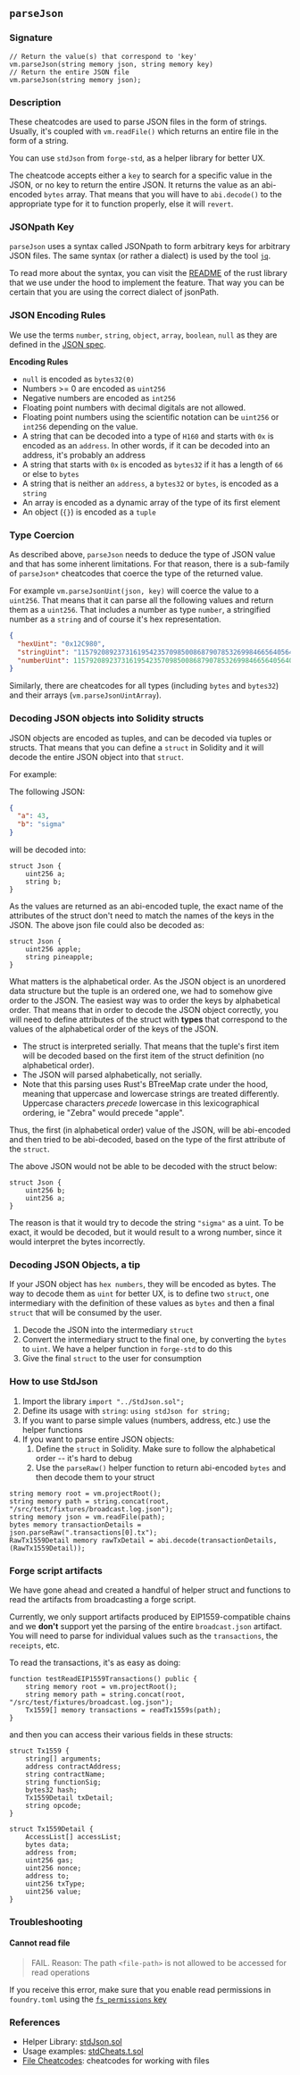 ## `parseJson`

### Signature

```solidity
// Return the value(s) that correspond to 'key'
vm.parseJson(string memory json, string memory key)
// Return the entire JSON file
vm.parseJson(string memory json);
```

### Description

These cheatcodes are used to parse JSON files in the form of strings. Usually, it's coupled with `vm.readFile()` which returns an entire file in the form of a string.

You can use `stdJson` from `forge-std`, as a helper library for better UX.

The cheatcode accepts either a `key` to search for a specific value in the JSON, or no key to return the entire JSON. It returns the value as an abi-encoded `bytes` array. That means that you will have to `abi.decode()` to the appropriate type for it to function properly, else it will `revert`.

### JSONpath Key

`parseJson` uses a syntax called JSONpath to form arbitrary keys for arbitrary JSON files. The same syntax (or rather a dialect) is used by the tool [`jq`](https://stedolan.github.io/jq/).

To read more about the syntax, you can visit the [README](https://crates.io/crates/jsonpath-rust) of the rust library that we use under the hood to implement the feature. That way you can be certain that you are using the correct dialect of jsonPath.

### JSON Encoding Rules

We use the terms `number`, `string`, `object`, `array`, `boolean`, `null` as they are defined in the [JSON spec](https://www.w3schools.com/js/js_json_datatypes.asp).

**Encoding Rules**

- `null` is encoded as `bytes32(0)`
- Numbers >= 0 are encoded as `uint256`
- Negative numbers are encoded as `int256`
- Floating point numbers with decimal digitals are not allowed.
- Floating point numbers using the scientific notation can be `uint256` or `int256` depending on the value.
- A string that can be decoded into a type of `H160` and starts with `0x` is encoded as an `address`. In other words, if it can be decoded into an address, it's probably an address
- A string that starts with `0x` is encoded as `bytes32` if it has a length of `66` or else to `bytes`
- A string that is neither an `address`, a `bytes32` or `bytes`, is encoded as a `string`
- An array is encoded as a dynamic array of the type of its first element
- An object (`{}`) is encoded as a `tuple`

### Type Coercion

As described above, `parseJson` needs to deduce the type of JSON value and that has some inherent limitations. For that reason, there is a sub-family of `parseJson*` cheatcodes that coerce the type of the returned value.

For example `vm.parseJsonUint(json, key)` will coerce the value to a `uint256`. That means that it can parse all the following values and return them as a `uint256`. That includes a number as type `number`, a stringified number as a `string` and of course it's hex representation.

```json
{
  "hexUint": "0x12C980",
  "stringUint": "115792089237316195423570985008687907853269984665640564039457584007913129639935",
  "numberUint": 115792089237316195423570985008687907853269984665640564039457584007913129639935
}
```

Similarly, there are cheatcodes for all types (including `bytes` and `bytes32`) and their arrays (`vm.parseJsonUintArray`).

### Decoding JSON objects into Solidity structs

JSON objects are encoded as tuples, and can be decoded via tuples or structs. That means that you can define a `struct` in Solidity and it will decode the entire JSON object into that `struct`.

For example:

The following JSON:

```json
{
  "a": 43,
  "b": "sigma"
}
```

will be decoded into:

```solidity
struct Json {
    uint256 a;
    string b;
}
```

As the values are returned as an abi-encoded tuple, the exact name of the attributes of the struct don't need to match the names of the keys in the JSON. The above json file could also be decoded as:

```solidity
struct Json {
    uint256 apple;
    string pineapple;
}
```

What matters is the alphabetical order. As the JSON object is an unordered data structure but the tuple is an ordered one, we had to somehow give order to the JSON. The easiest way was to order the keys by alphabetical order. That means that in order to decode the JSON object correctly, you will need to define attributes of the struct with **types** that correspond to the values of the alphabetical order of the keys of the JSON.

- The struct is interpreted serially. That means that the tuple's first item will be decoded based on the first item of the struct definition (no alphabetical order).
- The JSON will parsed alphabetically, not serially.
- Note that this parsing uses Rust's BTreeMap crate under the hood, meaning that uppercase and lowercase strings are treated differently. Uppercase characters *precede* lowercase in this lexicographical ordering, ie "Zebra" would precede "apple".

Thus, the first (in alphabetical order) value of the JSON, will be abi-encoded and then tried to be abi-decoded, based on the type of the first attribute of the `struct`.

The above JSON would not be able to be decoded with the struct below:

```solidity
struct Json {
    uint256 b;
    uint256 a;
}
```

The reason is that it would try to decode the string `"sigma"` as a uint. To be exact, it would be decoded, but it would result to a wrong number, since it would interpret the bytes incorrectly.

### Decoding JSON Objects, a tip

If your JSON object has `hex numbers`, they will be encoded as bytes. The way to decode them as `uint` for better UX, is to define two `struct`, one intermediary with the definition of these values as `bytes` and then a final `struct` that will be consumed by the user.

1. Decode the JSON into the intermediary `struct`
2. Convert the intermediary struct to the final one, by converting the `bytes` to `uint`. We have a helper function in `forge-std` to do this
3. Give the final `struct` to the user for consumption

### How to use StdJson

1. Import the library `import "../StdJson.sol";`
2. Define its usage with `string`: `using stdJson for string;`
3. If you want to parse simple values (numbers, address, etc.) use the helper functions
4. If you want to parse entire JSON objects:
   1. Define the `struct` in Solidity. Make sure to follow the alphabetical order -- it's hard to debug
   2. Use the `parseRaw()` helper function to return abi-encoded `bytes` and then decode them to your struct

```solidity
string memory root = vm.projectRoot();
string memory path = string.concat(root, "/src/test/fixtures/broadcast.log.json");
string memory json = vm.readFile(path);
bytes memory transactionDetails = json.parseRaw(".transactions[0].tx");
RawTx1559Detail memory rawTxDetail = abi.decode(transactionDetails, (RawTx1559Detail));
```

### Forge script artifacts

We have gone ahead and created a handful of helper struct and functions to read the artifacts from broadcasting a forge script.

Currently, we only support artifacts produced by EIP1559-compatible chains and we **don't** support yet the parsing of the entire `broadcast.json` artifact. You will need to parse for individual values such as the `transactions`, the `receipts`, etc.

To read the transactions, it's as easy as doing:

```solidity
function testReadEIP1559Transactions() public {
    string memory root = vm.projectRoot();
    string memory path = string.concat(root, "/src/test/fixtures/broadcast.log.json");
    Tx1559[] memory transactions = readTx1559s(path);
}
```

and then you can access their various fields in these structs:

```solidity
struct Tx1559 {
    string[] arguments;
    address contractAddress;
    string contractName;
    string functionSig;
    bytes32 hash;
    Tx1559Detail txDetail;
    string opcode;
}

struct Tx1559Detail {
    AccessList[] accessList;
    bytes data;
    address from;
    uint256 gas;
    uint256 nonce;
    address to;
    uint256 txType;
    uint256 value;
}
```

### Troubleshooting

#### Cannot read file

> FAIL. Reason: The path `<file-path>` is not allowed to be accessed for read operations

If you receive this error, make sure that you enable read permissions in `foundry.toml` using the [`fs_permissions` key](./fs.md)

### References

- Helper Library: [stdJson.sol](https://github.com/foundry-rs/forge-std/blob/master/src/StdJson.sol)
- Usage examples: [stdCheats.t.sol](https://github.com/foundry-rs/forge-std/blob/ca8d6e00ea9cb035f6856ff732203c9a3c48b966/src/test/StdCheats.t.sol#L206)
- [File Cheatcodes](./fs.md): cheatcodes for working with files

